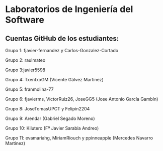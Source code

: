 # Laboratorios de Ingeniería del Software
## Cuentas GitHub de los estudiantes:
Grupo 1: fjavier-fernandez y Carlos-Gonzalez-Cortado

Grupo 2: raulmateo

Grupo 3:javier5598

Grupo 4: TxentxoGM (Vicente Gálvez Martínez)

Grupo 5: franmolina-77

Grupo 6: fjavierms, VictorRuiz26, JoseGG5 (Jose Antonio García Gambín)

Grupo 8: JoseTomasUPCT y Felipin2204

Grupo 9: Arendar (Gabriel Segado Moreno)

Grupo 10: Kilutero (Fº Javier Sarabia Andreo)

Grupo 11: evamariahg, MiriamRiouch y ppinneapple (Mercedes Navarro Martínez)
